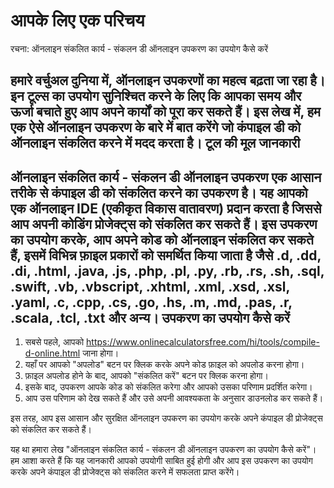 आपके लिए एक परिचय
=================

रचना: ऑनलाइन संकलित कार्य - संकलन डी ऑनलाइन उपकरण का उपयोग कैसे करें

हमारे वर्चुअल दुनिया में, ऑनलाइन उपकरणों का महत्व बढ़ता जा रहा है। इन टूल्स का उपयोग सुनिश्चित करने के लिए कि आपका समय और ऊर्जा बचाते हुए आप अपने कार्यों को पूरा कर सकते हैं। इस लेख में, हम एक ऐसे ऑनलाइन उपकरण के बारे में बात करेंगे जो कंपाइल डी को ऑनलाइन संकलित करने में मदद करता है। टूल की मूल जानकारी
------------------

ऑनलाइन संकलित कार्य - संकलन डी ऑनलाइन उपकरण एक आसान तरीके से कंपाइल डी को संकलित करने का उपकरण है। यह आपको एक ऑनलाइन IDE (एकीकृत विकास वातावरण) प्रदान करता है जिससे आप अपनी कोडिंग प्रोजेक्ट्स को संकलित कर सकते हैं। इस उपकरण का उपयोग करके, आप अपने कोड को ऑनलाइन संकलित कर सकते हैं, इसमें विभिन्न फ़ाइल प्रकारों को समर्थित किया जाता है जैसे .d, .dd, .di, .html, .java, .js, .php, .pl, .py, .rb, .rs, .sh, .sql, .swift, .vb, .vbscript, .xhtml, .xml, .xsd, .xsl, .yaml, .c, .cpp, .cs, .go, .hs, .m, .md, .pas, .r, .scala, .tcl, .txt और अन्य। उपकरण का उपयोग कैसे करें
------------------------

1. सबसे पहले, आपको <https://www.onlinecalculatorsfree.com/hi/tools/compile-d-online.html> जाना होगा।
2. यहाँ पर आपको "अपलोड" बटन पर क्लिक करके अपने कोड फ़ाइल को अपलोड करना होगा।
3. फ़ाइल अपलोड होने के बाद, आपको "संकलित करें" बटन पर क्लिक करना होगा।
4. इसके बाद, उपकरण आपके कोड को संकलित करेगा और आपको उसका परिणाम प्रदर्शित करेगा।
5. आप उस परिणाम को देख सकते हैं और उसे अपनी आवश्यकता के अनुसार डाउनलोड कर सकते हैं।

इस तरह, आप इस आसान और सुरक्षित ऑनलाइन उपकरण का उपयोग करके अपने कंपाइल डी प्रोजेक्ट्स को संकलित कर सकते हैं।

यह था हमारा लेख "ऑनलाइन संकलित कार्य - संकलन डी ऑनलाइन उपकरण का उपयोग कैसे करें"। हम आशा करते हैं कि यह जानकारी आपको उपयोगी साबित हुई होगी और आप इस उपकरण का उपयोग करके अपने कंपाइल डी प्रोजेक्ट्स को संकलित करने में सफलता प्राप्त करेंगे।
